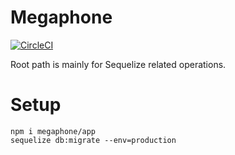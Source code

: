 # Megaphone
[![CircleCI](https://circleci.com/gh/jkrclaro/megaphone.svg?style=svg)](https://circleci.com/gh/jkrclaro/megaphone)

Root path is mainly for Sequelize related operations.

# Setup
```
npm i megaphone/app
sequelize db:migrate --env=production
```
